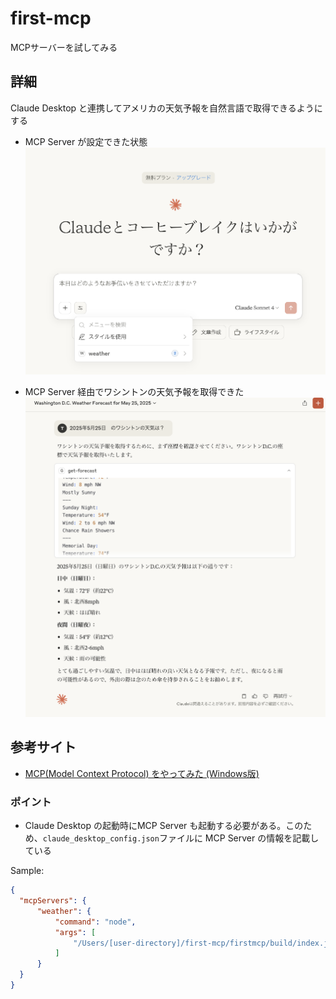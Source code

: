 # first-mcp
MCPサーバーを試してみる

## 詳細

Claude Desktop と連携してアメリカの天気予報を自然言語で取得できるようにする

* MCP Server が設定できた状態
![claude-weather-mcp](./img/screen-claude-weather-mcp-setting.png)

* MCP Server 経由でワシントンの天気予報を取得できた
![claude-weather-washingtonD.C](./img/screen-claude-weather-washingtonD.C.png)

## 参考サイト

* [MCP(Model Context Protocol) をやってみた (Windows版)](https://zenn.dev/kameoncloud/articles/7b663daf3c4fad)


### ポイント

* Claude Desktop の起動時にMCP Server も起動する必要がある。このため、`claude_desktop_config.json`ファイルに MCP Server の情報を記載している

Sample:
```json
{
  "mcpServers": {
      "weather": {
          "command": "node",
          "args": [
              "/Users/[user-directory]/first-mcp/firstmcp/build/index.js"
          ]
      }
  }
}
```
